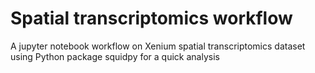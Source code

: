 # Spatial transcriptomics workflow
A jupyter notebook workflow on Xenium spatial transcriptomics dataset using Python package squidpy for a quick analysis
